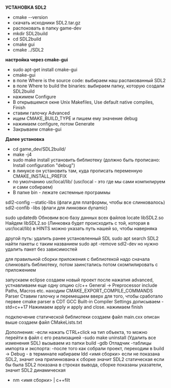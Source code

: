 <b>УСТАНОВКА SDL2</b><br>
<ul>
<li>cmake --version</li>
<li>скачать исходники SDL2.tar.gz</li>
<li>распоковать в папку game-dev</li>
<li>mkdir SDL2build</li>
<li>cd SDL2build</li>
<li>cmake gui</li>
<li>cmake ../SDL2</li>
</ul>
<b>настройка через cmake-gui</b><br>
<ul>
<li>sudo apt-get install cmake-gui</li>
<li>cmake-gui</li>
<li>в поле Where is the source code: выбираем наш распакованный SDL2</li>
<li>в поле Where to build the binaries: выбираем папку, которую создали SDL2build</li>
<li>нажимем Configure</li>
<li>В открывшемся окне Unix Makefiles, Use default native compiles, Finish</li>
<li>ставим галочку Advanced</li>
<li>ищем CMAKE_BUILD_TYPE и пишем ему значение debug</li>
<li>нажимаем configure, потом Generate</li>
<li>Закрываем cmake-gui</li>
</ul>

<b>Далее установка</b><br>
<ul>
<li>cd game_dev/SDL2build/</li>
<li>make -j4 </li>
<li>sudo make install установить библиотеку
(должно быть прописано: Install configuration "debug")</li>
<li>в линуксе он установить там, куда прописать переменную CMAKE_INSTALL_PREFIX</li>
<li>по умолчанию usr/local/lib/ (usr/local - это где мы сами компилируем и сами собираем)</li>
<li>В папке bin - лежате системные программы</li>
</ul>

sdl2-config --static-libs (флаги для платформы, чтобы все слинковалось)
sdl2-confib -libs (флаги для линковки dynamic)

sudo updatedb Обновим всю базу данных всех файлов
locate libSDL2.so Найдем libSDL2.so (Линковка будет происходить с той, которая в usr/local/lib)
в HINTS можно указать путь нашей so, чтобы наверняка

другой путь:
удалить ранее установленный SDL
sudo apt search SDL2 найти пакеты с таким названием
sudo apt -remove sdl2-dev
но нужно удалить пакет без зависимостей

для правильной сборки приложения с библиотекой
надо сначала слинковать библиотеку, потом заинстались
потом скомпилировать с приложением

запускаем eclipse
создаем новый проект
после нажатия advanced, устнавливаем еще одну опцию
c/c++ General -> Preprocessor include Paths, Macros etc.
находим СMAKE_EXPORT_COMPILE_COMMANDS Parser Ставим галочку и перемещаем вверх
для того, чтобы сработало первее cmake parser
в CDT GCC Built-in Compiler Settings дописываем -std=c++17
Нажимаем apply и apply and close. нажимаем finish

подключение статической библиотеки
создаем файл main.cxx описан выше
создаем файл CMakeLists.txt


Дополнения:
-если нажать CTRL+click на тип объекта, то можно перейти в файл с его реализацией
-sudo make uninstall (Удалить все изменения SDL) вызываем из папки build
-gdb Отладчик
-таблицы импорта и экспорта:
    -после того как собрали проект, переходим в build -> Debug
    - в терминале набираем ldd <имя сборки>
    если не показана SDL2, значит она прилинкована к сборке значит SDL2 статическая
    если бы была SDL2 показана в строках вывода, сборке показаны указатели, значит SDL2 динамическая
- nm <имя сборки> | c++filt
